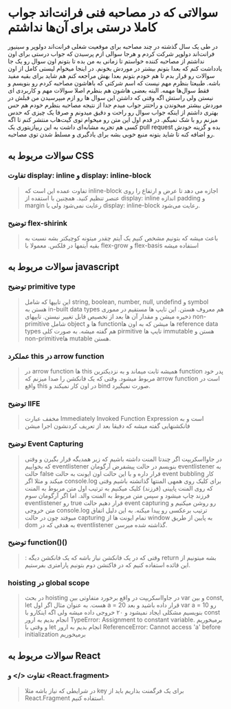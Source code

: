 # سوالاتی که در مصاحبه فنی فرانت‌اند جواب کاملا درستی برای آن‌ها نداشتم
در طی یک سال گذشته در چند مصاحبه برای موقعیت شغلی فرانت‌اند دولوپر و سینیور فرانت‌اند دولوپر شرکت کردم و هرجا سوالی ازم پرسیدن که جواب درستی برای اون نداشتم از مصاحبه کننده خواستم تا زمانی به من بده تا بتونم اون سوال رو یک جا یادداشت کنم که بعدا بتونم بیشتر در موردش بخونم. 
در اینجا میخوام لیستی کامل از اون سوالات رو قرار بدم تا هم خودم بتونم بعدا بهش مراجعه کنم هم شاید برای بقیه مفید باشه.
طبیعتا بنظرم مهم نیست که اسم شرکتی که باهاشون مصاحبه کردم رو بنویسم و فقط سوال‌ها مهمه. البته بعضی هاشون هم بنظرم اصلا سوالات مهم و کاربردی ای نیستن ولی راستش اگه وقتی که داشتن این سوال ها رو ازم میپرسیدن من قبلش در موردش بیشتر میخوندن و راحتتر جواب میدم جدا از نتیجه مصاحبه بنظرم خودم هم حس بهتری داشتم از اینکه جواب سوال رو راحت و دقیق میدونم و صرفا یک چیزی که حدس میزنم رو با شک نمیگم.
در قدم اول این متن رو میخوام توی گیت‌هاب منتشر کنم تا اگه کسی هم تجربه مشابه‌ای داشت به این ریپازیتوری یک pull request بده و گزینه خودش رو اضافه کنه تا شاید بتونه منبع خوبی بشه برای یادگیری و مسلط شدن توی مصاحبه.

## سوالات مربوط به CSS
### تفاوت display: inline و display: inline-block
>  تفاوت عمده این است که inline-block اجازه می دهد تا عرض و ارتفاع را روی عنصر تنظیم کنید. همچنین با استفده از display: inline اندازه padding و margin رعایت نمی‌شود ولی با display: inline-block رعایت می‌شود.
>
 ### توضیح  flex-shirink
 > باعث میشه که بتونیم مشخص کنیم یک آیتم چقدر میتونه کوچیکتر بشه نسبت به بقیه آیتمها در فلکس. معمولا با flex-grow و flex-basis استفاده میشه
## سوالات مربوط به javascript
### توضیح primitive type
>  این تایپها که شامل string, boolean, number, null, undefind و symbol هستن به in-built data types هم معروف هستن. این تایپ ها مستقیم در مموری ذخیره میشن و مقدار آن ها بعد از تخصیص قابل تغییر نیستن. تایپهای non-primitive شامل object ها و functionها میشن که به اون ها reference data types هم گفته میشه. به صورت کلی pirmitive تایپ ها immutable هستن و non-primitiveها mutable هستن.
### عملکرد this در arrow function
> در arrow function ها this همیشه ثابت میماند و به نزدیکترین function پدر خود مربوط میشود. وقتی که یک فانکشن را صدا میزنم که  arrow function است در واقع this در اون کار نمیکند و bind صورت نمیگیرد.
### توضیح IIFE
> مخفف عبارت Immediately Invoked Function Expression است و به فانکشنهایی گفته میشه که دقیقا بعد از تعریف کردنشون اجرا میشن
### توضیح  Event Capturing
> در جاوااسکریپت اگر چندتا المنت داشته باشیم که زیر همدیگه قرار بگیرن و وقتی که بخواییم eventlistener بنویسم در حالت پیشفرض آرگومان eventlistener به حالت false قرار داره و با این حالت اون ایونت به حالت event bubbling کار میکند و مثلا اگر console.log برای کلیک روی همهی المنتها گذاتشته باشیم وقتی که روی المنت پایینی (فرزند) کلیک میکنیم به ترتیب اول متن مربوط به المنت فرزند چاپ میشود و سپس متن مربوط به المنت والد. اما اگر آرگومان سوم eventlistener رو true قرار دهیم حالت event capturing رو روشن میکنیم و متن خروجی console.log ترتیب برعکسی رو پیدا میکنه. به این دلیل اتفاق میوفتد چون در حالت capturing تمام ایونت ها از window به پایین از طریق dom به هدفی که در eventlistener گذاشته شده میرسن.
### توضیح function()()
> : وقتی که در یک فانکشن نیاز باشه که یک فانکشن دیگه return بشه میتونیم از این قائده استفاده کنیم که در فاکنشن دوم بتونیم پارامتری بفرستیم.
###  hoisting در global scope
> در بحث hoisting در جاوااسکریپت در واقع برخورد متفاوتی بین var و بین const, let هست. به عنوان مثال اگر اول a = 20 قرار داده باشید و بعد var a = 10 رو بنویسیم مشکلی ایجاد نمیشود و ۲۰ خروجی داده میشه ولی اگه اینکارو با const انجام بدیم به ارور TypeError: Assignment to constant variable. برمیخوریم و وقتی با let انجام بدیم به ارور ReferenceError: Cannot access 'a' before initialization برمیخوریم
> 
## سوالات مربوط به React
### تفاوت </> و <React.fragment> 
> در شرایطی که نیاز باشه مثلا key برای یک فرگمنت بذاریم باید از React.Fragment استفاده کنیم.
